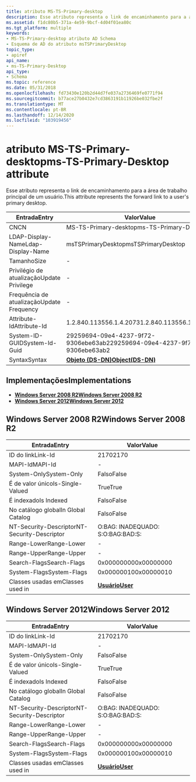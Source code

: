 ```yaml
---
title: atributo MS-TS-Primary-desktop
description: Esse atributo representa o link de encaminhamento para a área de trabalho principal de um usuário.
ms.assetid: f1dc80b5-371a-4e59-9bcf-4d04f01ea80c
ms.tgt_platform: multiple
keywords:
- MS-TS-Primary-desktop atributo AD Schema
- Esquema de AD do atributo msTSPrimaryDesktop
topic_type:
- apiref
api_name:
- ms-TS-Primary-Desktop
api_type:
- Schema
ms.topic: reference
ms.date: 05/31/2018
ms.openlocfilehash: fd73430e120b2d44d7fe037a2736469fe0771f94
ms.sourcegitcommit: b77ace27b0432e7cd3863191b11926be032fbe2f
ms.translationtype: MT
ms.contentlocale: pt-BR
ms.lasthandoff: 12/14/2020
ms.locfileid: "103919456"
---
```

# <a name="ms-ts-primary-desktop-attribute"></a><span data-ttu-id="b5bf7-105">atributo MS-TS-Primary-desktop</span><span class="sxs-lookup"><span data-stu-id="b5bf7-105">ms-TS-Primary-Desktop attribute</span></span>

<span data-ttu-id="b5bf7-106">Esse atributo representa o link de encaminhamento para a área de trabalho principal de um usuário.</span><span class="sxs-lookup"><span data-stu-id="b5bf7-106">This attribute represents the forward link to a user's primary desktop.</span></span>



| <span data-ttu-id="b5bf7-107">Entrada</span><span class="sxs-lookup"><span data-stu-id="b5bf7-107">Entry</span></span> | <span data-ttu-id="b5bf7-108">Valor</span><span class="sxs-lookup"><span data-stu-id="b5bf7-108">Value</span></span> |
|-------------------|-----------------------------------------|
| <span data-ttu-id="b5bf7-109">CN</span><span class="sxs-lookup"><span data-stu-id="b5bf7-109">CN</span></span>                | <span data-ttu-id="b5bf7-110">MS-TS-Primary-desktop</span><span class="sxs-lookup"><span data-stu-id="b5bf7-110">ms-TS-Primary-Desktop</span></span>                   |
| <span data-ttu-id="b5bf7-111">LDAP-Display-Name</span><span class="sxs-lookup"><span data-stu-id="b5bf7-111">Ldap-Display-Name</span></span> | <span data-ttu-id="b5bf7-112">msTSPrimaryDesktop</span><span class="sxs-lookup"><span data-stu-id="b5bf7-112">msTSPrimaryDesktop</span></span>                      |
| <span data-ttu-id="b5bf7-113">Tamanho</span><span class="sxs-lookup"><span data-stu-id="b5bf7-113">Size</span></span>              | \-                                      |
| <span data-ttu-id="b5bf7-114">Privilégio de atualização</span><span class="sxs-lookup"><span data-stu-id="b5bf7-114">Update Privilege</span></span>  | \-                                      |
| <span data-ttu-id="b5bf7-115">Frequência de atualização</span><span class="sxs-lookup"><span data-stu-id="b5bf7-115">Update Frequency</span></span>  | \-                                      |
| <span data-ttu-id="b5bf7-116">Attribute-Id</span><span class="sxs-lookup"><span data-stu-id="b5bf7-116">Attribute-Id</span></span>      | <span data-ttu-id="b5bf7-117">1.2.840.113556.1.4.2073</span><span class="sxs-lookup"><span data-stu-id="b5bf7-117">1.2.840.113556.1.4.2073</span></span>                 |
| <span data-ttu-id="b5bf7-118">System-ID-GUID</span><span class="sxs-lookup"><span data-stu-id="b5bf7-118">System-Id-Guid</span></span>    | <span data-ttu-id="b5bf7-119">29259694-09e4-4237-9f72-9306ebe63ab2</span><span class="sxs-lookup"><span data-stu-id="b5bf7-119">29259694-09e4-4237-9f72-9306ebe63ab2</span></span>    |
| <span data-ttu-id="b5bf7-120">Syntax</span><span class="sxs-lookup"><span data-stu-id="b5bf7-120">Syntax</span></span>            | [<span data-ttu-id="b5bf7-121">**Objeto (DS-DN)**</span><span class="sxs-lookup"><span data-stu-id="b5bf7-121">**Object(DS-DN)**</span></span>](s-object-ds-dn.md) |



## <a name="implementations"></a><span data-ttu-id="b5bf7-122">Implementações</span><span class="sxs-lookup"><span data-stu-id="b5bf7-122">Implementations</span></span>

-   [<span data-ttu-id="b5bf7-123">**Windows Server 2008 R2**</span><span class="sxs-lookup"><span data-stu-id="b5bf7-123">**Windows Server 2008 R2**</span></span>](#windows-server-2008-r2)
-   [<span data-ttu-id="b5bf7-124">**Windows Server 2012**</span><span class="sxs-lookup"><span data-stu-id="b5bf7-124">**Windows Server 2012**</span></span>](#windows-server-2012)

## <a name="windows-server-2008-r2"></a><span data-ttu-id="b5bf7-125">Windows Server 2008 R2</span><span class="sxs-lookup"><span data-stu-id="b5bf7-125">Windows Server 2008 R2</span></span>



| <span data-ttu-id="b5bf7-126">Entrada</span><span class="sxs-lookup"><span data-stu-id="b5bf7-126">Entry</span></span> | <span data-ttu-id="b5bf7-127">Valor</span><span class="sxs-lookup"><span data-stu-id="b5bf7-127">Value</span></span> |
|------------------------|-----------------------------------|
| <span data-ttu-id="b5bf7-128">ID do link</span><span class="sxs-lookup"><span data-stu-id="b5bf7-128">Link-Id</span></span>                | <span data-ttu-id="b5bf7-129">2170</span><span class="sxs-lookup"><span data-stu-id="b5bf7-129">2170</span></span>                              |
| <span data-ttu-id="b5bf7-130">MAPI-Id</span><span class="sxs-lookup"><span data-stu-id="b5bf7-130">MAPI-Id</span></span>                | \-                                |
| <span data-ttu-id="b5bf7-131">System-Only</span><span class="sxs-lookup"><span data-stu-id="b5bf7-131">System-Only</span></span>            | <span data-ttu-id="b5bf7-132">Falso</span><span class="sxs-lookup"><span data-stu-id="b5bf7-132">False</span></span>                             |
| <span data-ttu-id="b5bf7-133">É de valor único</span><span class="sxs-lookup"><span data-stu-id="b5bf7-133">Is-Single-Valued</span></span>       | <span data-ttu-id="b5bf7-134">True</span><span class="sxs-lookup"><span data-stu-id="b5bf7-134">True</span></span>                              |
| <span data-ttu-id="b5bf7-135">É indexado</span><span class="sxs-lookup"><span data-stu-id="b5bf7-135">Is Indexed</span></span>             | <span data-ttu-id="b5bf7-136">Falso</span><span class="sxs-lookup"><span data-stu-id="b5bf7-136">False</span></span>                             |
| <span data-ttu-id="b5bf7-137">No catálogo global</span><span class="sxs-lookup"><span data-stu-id="b5bf7-137">In Global Catalog</span></span>      | <span data-ttu-id="b5bf7-138">Falso</span><span class="sxs-lookup"><span data-stu-id="b5bf7-138">False</span></span>                             |
| <span data-ttu-id="b5bf7-139">NT-Security-Descriptor</span><span class="sxs-lookup"><span data-stu-id="b5bf7-139">NT-Security-Descriptor</span></span> | <span data-ttu-id="b5bf7-140">O:BAG: INADEQUADO: S:</span><span class="sxs-lookup"><span data-stu-id="b5bf7-140">O:BAG:BAD:S:</span></span>                      |
| <span data-ttu-id="b5bf7-141">Range-Lower</span><span class="sxs-lookup"><span data-stu-id="b5bf7-141">Range-Lower</span></span>            | \-                                |
| <span data-ttu-id="b5bf7-142">Range-Upper</span><span class="sxs-lookup"><span data-stu-id="b5bf7-142">Range-Upper</span></span>            | \-                                |
| <span data-ttu-id="b5bf7-143">Search-Flags</span><span class="sxs-lookup"><span data-stu-id="b5bf7-143">Search-Flags</span></span>           | <span data-ttu-id="b5bf7-144">0x00000000</span><span class="sxs-lookup"><span data-stu-id="b5bf7-144">0x00000000</span></span>                        |
| <span data-ttu-id="b5bf7-145">System-Flags</span><span class="sxs-lookup"><span data-stu-id="b5bf7-145">System-Flags</span></span>           | <span data-ttu-id="b5bf7-146">0x00000010</span><span class="sxs-lookup"><span data-stu-id="b5bf7-146">0x00000010</span></span>                        |
| <span data-ttu-id="b5bf7-147">Classes usadas em</span><span class="sxs-lookup"><span data-stu-id="b5bf7-147">Classes used in</span></span>        | [<span data-ttu-id="b5bf7-148">**Usuário**</span><span class="sxs-lookup"><span data-stu-id="b5bf7-148">**User**</span></span>](c-user.md)<br/> |



## <a name="windows-server-2012"></a><span data-ttu-id="b5bf7-149">Windows Server 2012</span><span class="sxs-lookup"><span data-stu-id="b5bf7-149">Windows Server 2012</span></span>



| <span data-ttu-id="b5bf7-150">Entrada</span><span class="sxs-lookup"><span data-stu-id="b5bf7-150">Entry</span></span> | <span data-ttu-id="b5bf7-151">Valor</span><span class="sxs-lookup"><span data-stu-id="b5bf7-151">Value</span></span> |
|------------------------|-----------------------------------|
| <span data-ttu-id="b5bf7-152">ID do link</span><span class="sxs-lookup"><span data-stu-id="b5bf7-152">Link-Id</span></span>                | <span data-ttu-id="b5bf7-153">2170</span><span class="sxs-lookup"><span data-stu-id="b5bf7-153">2170</span></span>                              |
| <span data-ttu-id="b5bf7-154">MAPI-Id</span><span class="sxs-lookup"><span data-stu-id="b5bf7-154">MAPI-Id</span></span>                | \-                                |
| <span data-ttu-id="b5bf7-155">System-Only</span><span class="sxs-lookup"><span data-stu-id="b5bf7-155">System-Only</span></span>            | <span data-ttu-id="b5bf7-156">Falso</span><span class="sxs-lookup"><span data-stu-id="b5bf7-156">False</span></span>                             |
| <span data-ttu-id="b5bf7-157">É de valor único</span><span class="sxs-lookup"><span data-stu-id="b5bf7-157">Is-Single-Valued</span></span>       | <span data-ttu-id="b5bf7-158">True</span><span class="sxs-lookup"><span data-stu-id="b5bf7-158">True</span></span>                              |
| <span data-ttu-id="b5bf7-159">É indexado</span><span class="sxs-lookup"><span data-stu-id="b5bf7-159">Is Indexed</span></span>             | <span data-ttu-id="b5bf7-160">Falso</span><span class="sxs-lookup"><span data-stu-id="b5bf7-160">False</span></span>                             |
| <span data-ttu-id="b5bf7-161">No catálogo global</span><span class="sxs-lookup"><span data-stu-id="b5bf7-161">In Global Catalog</span></span>      | <span data-ttu-id="b5bf7-162">Falso</span><span class="sxs-lookup"><span data-stu-id="b5bf7-162">False</span></span>                             |
| <span data-ttu-id="b5bf7-163">NT-Security-Descriptor</span><span class="sxs-lookup"><span data-stu-id="b5bf7-163">NT-Security-Descriptor</span></span> | <span data-ttu-id="b5bf7-164">O:BAG: INADEQUADO: S:</span><span class="sxs-lookup"><span data-stu-id="b5bf7-164">O:BAG:BAD:S:</span></span>                      |
| <span data-ttu-id="b5bf7-165">Range-Lower</span><span class="sxs-lookup"><span data-stu-id="b5bf7-165">Range-Lower</span></span>            | \-                                |
| <span data-ttu-id="b5bf7-166">Range-Upper</span><span class="sxs-lookup"><span data-stu-id="b5bf7-166">Range-Upper</span></span>            | \-                                |
| <span data-ttu-id="b5bf7-167">Search-Flags</span><span class="sxs-lookup"><span data-stu-id="b5bf7-167">Search-Flags</span></span>           | <span data-ttu-id="b5bf7-168">0x00000000</span><span class="sxs-lookup"><span data-stu-id="b5bf7-168">0x00000000</span></span>                        |
| <span data-ttu-id="b5bf7-169">System-Flags</span><span class="sxs-lookup"><span data-stu-id="b5bf7-169">System-Flags</span></span>           | <span data-ttu-id="b5bf7-170">0x00000010</span><span class="sxs-lookup"><span data-stu-id="b5bf7-170">0x00000010</span></span>                        |
| <span data-ttu-id="b5bf7-171">Classes usadas em</span><span class="sxs-lookup"><span data-stu-id="b5bf7-171">Classes used in</span></span>        | [<span data-ttu-id="b5bf7-172">**Usuário**</span><span class="sxs-lookup"><span data-stu-id="b5bf7-172">**User**</span></span>](c-user.md)<br/> |



 

 





